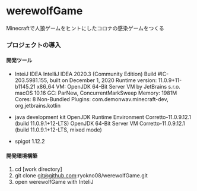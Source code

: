 # werewolfGame
Minecraftで人狼ゲームをヒントにしたコロナの感染ゲームをつくる

### プロジェクトの導入
#### 開発ツール
* InteiJ IDEA
  IntelliJ IDEA 2020.3 (Community Edition)
  Build #IC-203.5981.155, built on December 1, 2020
  Runtime version: 11.0.9+11-b1145.21 x86_64
  VM: OpenJDK 64-Bit Server VM by JetBrains s.r.o.
  macOS 10.16
  GC: ParNew, ConcurrentMarkSweep
  Memory: 1981M
  Cores: 8
  Non-Bundled Plugins: com.demonwav.minecraft-dev, org.jetbrains.kotlin
  
* java development kit
  OpenJDK Runtime Environment Corretto-11.0.9.12.1 (build 11.0.9.1+12-LTS)
  OpenJDK 64-Bit Server VM Corretto-11.0.9.12.1 (build 11.0.9.1+12-LTS, mixed mode)

* spigot
 1.12.2
  
#### 開発環境構築
1. cd [work directory]
2. git clone git@github.com:ryokno08/werewolfGame.git
3. open werewolfGame with InteliJ